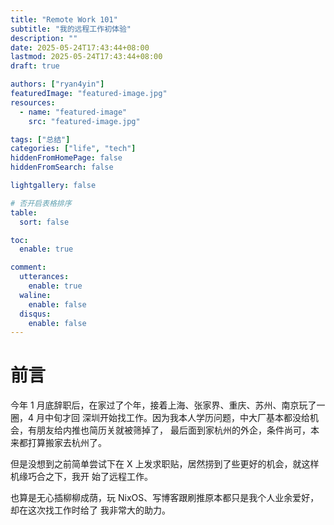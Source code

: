 ```yaml
---
title: "Remote Work 101"
subtitle: "我的远程工作初体验"
description: ""
date: 2025-05-24T17:43:44+08:00
lastmod: 2025-05-24T17:43:44+08:00
draft: true

authors: ["ryan4yin"]
featuredImage: "featured-image.jpg"
resources:
  - name: "featured-image"
    src: "featured-image.jpg"

tags: ["总结"]
categories: ["life", "tech"]
hiddenFromHomePage: false
hiddenFromSearch: false

lightgallery: false

# 否开启表格排序
table:
  sort: false

toc:
  enable: true

comment:
  utterances:
    enable: true
  waline:
    enable: false
  disqus:
    enable: false
---
```


# 前言

今年 1 月底辞职后，在家过了个年，接着上海、张家界、重庆、苏州、南京玩了一圈，4 月中旬才回
深圳开始找工作。因为我本人学历问题，中大厂基本都没给机会，有朋友给内推也简历关就被筛掉了，
最后面到家杭州的外企，条件尚可，本来都打算搬家去杭州了。

但是没想到之前简单尝试下在 X 上发求职贴，居然捞到了些更好的机会，就这样机缘巧合之下，我开
始了远程工作。

也算是无心插柳柳成荫，玩 NixOS、写博客跟刷推原本都只是我个人业余爱好，却在这次找工作时给了
我非常大的助力。

